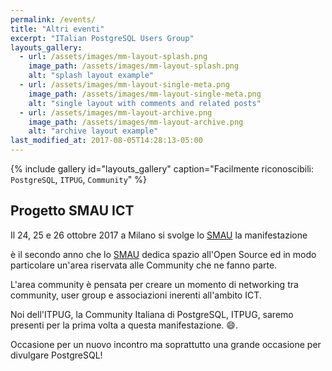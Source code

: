 ```yaml
---
permalink: /events/
title: "Altri eventi"
excerpt: "ITalian PostgreSQL Users Group"
layouts_gallery:
  - url: /assets/images/mm-layout-splash.png
    image_path: /assets/images/mm-layout-splash.png
    alt: "splash layout example"
  - url: /assets/images/mm-layout-single-meta.png
    image_path: /assets/images/mm-layout-single-meta.png
    alt: "single layout with comments and related posts"
  - url: /assets/images/mm-layout-archive.png
    image_path: /assets/images/mm-layout-archive.png
    alt: "archive layout example"
last_modified_at: 2017-08-05T14:28:13-05:00
---
```


{% include gallery id="layouts_gallery" caption="Facilmente riconoscibili: `PostgreSQL`, `ITPUG`, `Community`" %}

## Progetto SMAU ICT

Il 24, 25 e 26 ottobre 2017 a Milano si svolge lo [SMAU](http://www.smau.it/company/pages/home/) la manifestazione

è il secondo anno che lo [SMAU](http://www.smau.it/company/search/?csrfmiddlewaretoken=9c1899072884ee7b695a3f5ffa584815&q=open+source#exhibitors) dedica spazio all'Open Source ed in modo particolare un'area riservata alle Community che ne fanno parte.

L'area community è pensata per creare un momento di networking tra community, user group e associazioni inerenti all'ambito ICT.

Noi dell'ITPUG, la Community Italiana di PostgreSQL, ITPUG, saremo presenti per la prima volta a questa manifestazione. :smile:.

Occasione per un nuovo incontro ma soprattutto una grande occasione per divulgare PostgreSQL!
